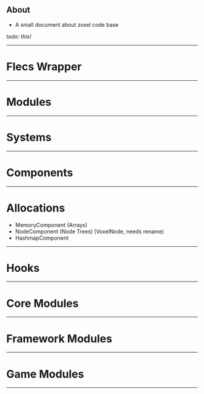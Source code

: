 ## About

 - A small document about zoxel code base
 
 *todo: this!*

---

# Flecs Wrapper

---

# Modules

---

# Systems

---

# Components

---

# Allocations

- MemoryComponent (Arrays)
- NodeComponent (Node Trees) (VoxelNode, needs rename)
- HashmapComponent

---

# Hooks

---

# Core Modules

---

# Framework Modules

---

# Game Modules

---